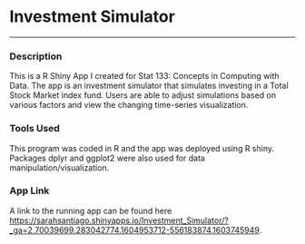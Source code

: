 # Investment Simulator


---

### Description

This is a R Shiny App I created for Stat 133: Concepts in Computing with Data. The app is an investment simulator that simulates investing in a Total Stock Market index fund. Users are able to adjust simulations based on various factors and view the changing time-series visualization. 


### Tools Used

This program was coded in R and the app was deployed using R shiny. Packages dplyr and ggplot2 were also used for data manipulation/visualization.


### App Link

A link to the running app can be found here <https://sarahsantiago.shinyapps.io/Investment_Simulator/?_ga=2.70039699.283042774.1604953712-556183874.1603745949>.  


